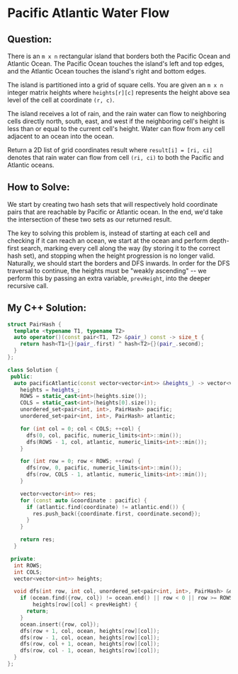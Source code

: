# Pacific Atlantic Water Flow

## Question:

There is an `m x n` rectangular island that borders both the Pacific
Ocean and Atlantic Ocean. The Pacific Ocean touches the island's left
and top edges, and the Atlantic Ocean touches the island's right and
bottom edges.

The island is partitioned into a grid of square cells. You are given
an `m x n` integer matrix heights where `heights[r][c]` represents the
height above sea level of the cell at coordinate `(r, c)`.

The island receives a lot of rain, and the rain water can flow to
neighboring cells directly north, south, east, and west if the
neighboring cell's height is less than or equal to the current cell's
height. Water can flow from any cell adjacent to an ocean into the
ocean.

Return a 2D list of grid coordinates result where `result[i] = [ri,
ci]` denotes that rain water can flow from cell `(ri, ci)` to both the
Pacific and Atlantic oceans.

## How to Solve:

We start by creating two hash sets that will respectively hold
coordinate pairs that are reachable by Pacific or Atlantic ocean. In
the end, we'd take the intersection of these two sets as our returned result.

The key to solving this problem is, instead of starting at each cell
and checking if it can reach an ocean, we start at the ocean and
perform depth-first search, marking every cell along the way (by
storing it to the correct hash set), and stopping when the height
progression is no longer valid. Naturally, we should start the borders
and DFS inwards. In order for the DFS traversal to continue, the
heights must be "weakly ascending" -- we perform this by passing an
extra variable, `prevHeight`, into the deeper recursive call.

## My C++ Solution:

```cpp
struct PairHash {
  template <typename T1, typename T2>
  auto operator()(const pair<T1, T2> &pair_) const -> size_t {
    return hash<T1>{}(pair_.first) ^ hash<T2>{}(pair_.second);
  }
};

class Solution {
 public:
  auto pacificAtlantic(const vector<vector<int>> &heights_) -> vector<vector<int>> {
    heights = heights_;
    ROWS = static_cast<int>(heights.size());
    COLS = static_cast<int>(heights[0].size());
    unordered_set<pair<int, int>, PairHash> pacific;
    unordered_set<pair<int, int>, PairHash> atlantic;

    for (int col = 0; col < COLS; ++col) {
      dfs(0, col, pacific, numeric_limits<int>::min());
      dfs(ROWS - 1, col, atlantic, numeric_limits<int>::min());
    }

    for (int row = 0; row < ROWS; ++row) {
      dfs(row, 0, pacific, numeric_limits<int>::min());
      dfs(row, COLS - 1, atlantic, numeric_limits<int>::min());
    }

    vector<vector<int>> res;
    for (const auto &coordinate : pacific) {
      if (atlantic.find(coordinate) != atlantic.end()) {
        res.push_back({coordinate.first, coordinate.second});
      }
    }

    return res;
  }

 private:
  int ROWS;
  int COLS;
  vector<vector<int>> heights;

  void dfs(int row, int col, unordered_set<pair<int, int>, PairHash> &ocean, int prevHeight) {
    if (ocean.find({row, col}) != ocean.end() || row < 0 || row >= ROWS || col < 0 || col >= COLS ||
        heights[row][col] < prevHeight) {
      return;
    }
    ocean.insert({row, col});
    dfs(row + 1, col, ocean, heights[row][col]);
    dfs(row - 1, col, ocean, heights[row][col]);
    dfs(row, col + 1, ocean, heights[row][col]);
    dfs(row, col - 1, ocean, heights[row][col]);
  }
};
```
